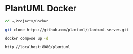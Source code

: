 # PlantUML Docker

```bash
cd ~/Projects/Docker
```

```bash
git clone https://github.com/plantuml/plantuml-server.git
```

```bash
docker compose up -d
```

```txt
http://localhost:8080/plantuml
```